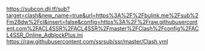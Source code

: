 https://subcon.dlj.tf/sub?target=clash&new_name=true&url=https%3A%2F%2Fbulink.me%2Fsub%2Fm28dw%2Fcl&insert=false&config=https%3A%2F%2Fraw.githubusercontent.com%2FACL4SSR%2FACL4SSR%2Fmaster%2FClash%2Fconfig%2FACL4SSR_Online_AdblockPlus.ini
https://raw.githubusercontent.com/ssrsub/ssr/master/Clash.yml

